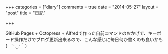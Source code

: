 +++
categories = ["diary"]
comments = true
date = "2014-05-27"
layout = "post"
title = "日記"

+++

GitHub Pages + Octopress + Alfredで作った自前コマンドのおかげで、キーボード操作だけでブログ更新出来るので、こんな感じに毎日何か書くのも良いかも(　´･‿･｀)
